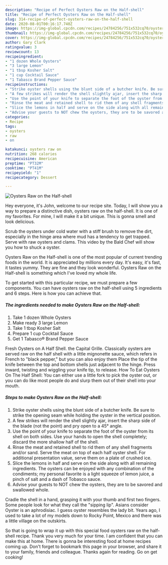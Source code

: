 ```yaml
---
description: "Recipe of Perfect Oysters Raw on the Half-shell"
title: "Recipe of Perfect Oysters Raw on the Half-shell"
slug: 314-recipe-of-perfect-oysters-raw-on-the-half-shell
date: 2020-08-01T00:16:17.740Z
image: https://img-global.cpcdn.com/recipes/24784256/751x532cq70/oysters-raw-on-the-half-shell-recipe-main-photo.jpg
thumbnail: https://img-global.cpcdn.com/recipes/24784256/751x532cq70/oysters-raw-on-the-half-shell-recipe-main-photo.jpg
cover: https://img-global.cpcdn.com/recipes/24784256/751x532cq70/oysters-raw-on-the-half-shell-recipe-main-photo.jpg
author: Gary Clark
ratingvalue: 3
reviewcount: 13
recipeingredient:
- "1 dozen Whole Oysters"
- "3 large Lemon"
- "1 tbsp Kosher Salt"
- "1 cup Cocktail Sauce"
- "1 Tabasco Brand Pepper Sauce"
recipeinstructions:
- "Strike oyster shells using the blunt side of a butcher knife. Be sure to strike the opening seam while holding the oyster in the vertical position."
- "A few strikes will render the shell slightly ajar, insert the sharp side of the blade (not the point) and pry open to a 45° angle."
- "Use the point of your knife to separate the foot of the oyster from its shell on both sides. Use your hands to open the shell completely; discard the more shallow half of the shell."
- "Rinse the meat and retained shell to rid them of any shell fragments and/or sand. Serve the meat on top of each half oyster shell. For additional presentation value, serve them on a plate of crushed ice."
- "Slice the lemons in half and serve on the side along with all remaining ingredients. The oysters can be enjoyed with any combination of the condiments; my personal favorite is a light squeeze of lemon juice, a pinch of salt and a dash of Tobasco sauce."
- "Advise your guests to NOT chew the oysters, they are to be savored and swallowed whole."
categories:
- Recipe
tags:
- oysters
- raw
- on

katakunci: oysters raw on 
nutrition: 268 calories
recipecuisine: American
preptime: "PT32M"
cooktime: "PT41M"
recipeyield: "1"
recipecategory: Dessert

---
```



![Oysters Raw on the Half-shell](https://img-global.cpcdn.com/recipes/24784256/751x532cq70/oysters-raw-on-the-half-shell-recipe-main-photo.jpg)

Hey everyone, it's John, welcome to our recipe site. Today, I will show you a way to prepare a distinctive dish, oysters raw on the half-shell. It is one of my favorites. For mine, I will make it a bit unique. This is gonna smell and look delicious.

Scrub the oysters under cold water with a stiff brush to remove the dirt, especially in the hinge area where mud has a tendency to get trapped. Serve with raw oysters and clams. This video by the Bald Chef will show you how to shuck a oyster.

Oysters Raw on the Half-shell is one of the most popular of current trending foods in the world. It is appreciated by millions every day. It's easy, it's fast, it tastes yummy. They are fine and they look wonderful. Oysters Raw on the Half-shell is something which I've loved my whole life.


To get started with this particular recipe, we must prepare a few components. You can have oysters raw on the half-shell using 5 ingredients and 6 steps. Here is how you can achieve that.

<!--inarticleads1-->

##### The ingredients needed to make Oysters Raw on the Half-shell:

1. Take 1 dozen Whole Oysters
1. Make ready 3 large Lemon
1. Take 1 tbsp Kosher Salt
1. Prepare 1 cup Cocktail Sauce
1. Get 1 Tabasco® Brand Pepper Sauce


Fresh Oysters on A Half Shell. the Capital Grille. Classically oysters are served raw on the half shell with a little mignonette sauce, which refers in French to &#34;black pepper,&#34; but you can also enjoy them Place the tip of the knife between the top and bottom shells just adjacent to the hinge. Press inward, twisting and wiggling your knife tip, to release. How To Eat Oysters On The Half Shell: You can either use a little fork to pick the oyster out, or you can do like most people do and slurp them out of their shell into your mouth. 

<!--inarticleads2-->

##### Steps to make Oysters Raw on the Half-shell:

1. Strike oyster shells using the blunt side of a butcher knife. Be sure to strike the opening seam while holding the oyster in the vertical position.
1. A few strikes will render the shell slightly ajar, insert the sharp side of the blade (not the point) and pry open to a 45° angle.
1. Use the point of your knife to separate the foot of the oyster from its shell on both sides. Use your hands to open the shell completely; discard the more shallow half of the shell.
1. Rinse the meat and retained shell to rid them of any shell fragments and/or sand. Serve the meat on top of each half oyster shell. For additional presentation value, serve them on a plate of crushed ice.
1. Slice the lemons in half and serve on the side along with all remaining ingredients. The oysters can be enjoyed with any combination of the condiments; my personal favorite is a light squeeze of lemon juice, a pinch of salt and a dash of Tobasco sauce.
1. Advise your guests to NOT chew the oysters, they are to be savored and swallowed whole.


Cradle the shell in a hand, grasping it with your thumb and first two fingers. Some people look for what they call the &#34;sipping lip&#34;. Asians consider Oyster is an aphrodisiac. I guess oyster resembles the lady bit. Years ago, I used to take a lot of my models down to Rocky Point, Mexico and there was a little village on the outskirts. 

So that is going to wrap it up with this special food oysters raw on the half-shell recipe. Thank you very much for your time. I am confident that you can make this at home. There is gonna be interesting food at home recipes coming up. Don't forget to bookmark this page in your browser, and share it to your family, friends and colleague. Thanks again for reading. Go on get cooking!

